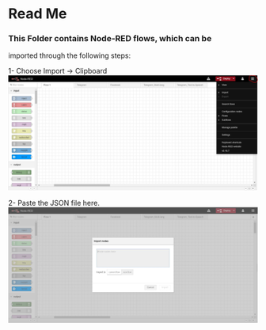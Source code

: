 # Read Me

### This Folder contains Node-RED flows, which can be 
imported through the following steps:


1- Choose Import -> Clipboard
	![alt text](https://github.com/abdelazizelsaman/Chatbot-examples/blob/master/bot/step8.JPG)

2- Paste the JSON file here.
	![alt text](https://github.com/abdelazizelsaman/Chatbot-examples/blob/master/bot/step9.JPG)
